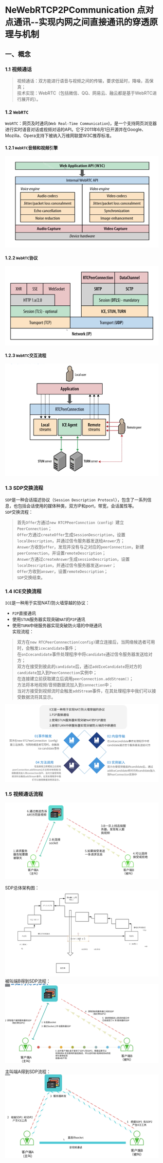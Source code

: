 # NeWebRTCP2PCommunication 点对点通讯--实现内网之间直接通讯的穿透原理与机制

## 一、概念
### 1.1 视频通话
> 视频通话：双方能进行语音与视频之间的传输，要求低延时，降噪，高保真；  
> 技术实现：WebRTC（包括微信、QQ、网易云、融云都是基于WebRTC进行展开的）。  

### 1.2 `WebRTC`
`WebRTC`：网页及时通讯(`Web Real-Time Communication`)，是一个支持网页浏览器进行实时语音对话或视频对话的API。它于2011年6月1日开源并在Google、Mozilla、Opera支持下被纳入万维网联盟W3C推荐标准。 

#### 1.2.1 `WebRTC`音频和视频引擎
![image](https://github.com/tianyalu/NeWebRTCP2PCommunication/raw/master/show/web_rtc_engine.png)  

#### 1.2.2 `WebRTC`协议
![image](https://github.com/tianyalu/NeWebRTCP2PCommunication/raw/master/show/web_rtc_protocol.png)  

#### 1.2.3 `WebRTC`交互流程
![image](https://github.com/tianyalu/NeWebRTCP2PCommunication/raw/master/show/web_rtc_communication.png)  

### 1.3 SDP交换流程
`SDP`是一种会话描述协议（`Session Description Protocol`），包含了一系列信息，也包括会话使用的媒体种类，双方IP和port，带宽，会话属性等。  
`SDP`交换流程：  
> 首先`Offer`方通过`new RTCPPeerConnction（config）`建立`PeerConnection`；  
> `Offer`方通过`createOffer`生成`SessionDescription`，设置`localDescription`，并通过信令服务器发送给`Answer`方；  
> `Answer`方收到`offer`，发现并没有与之对应的`peerConnection`，新建`peerConnection`，并设置`remoteDescription`；  
> `Answer`方通过`createAnswer`生成`sessionDescription`，设置`localDescription`，并通过信令服务器发送`answer`；  
> `Offer`方收到`answer`，设置`remoteDescription`；  
> `SDP`交换结束。  

### 1.4 ICE交换流程
`ICE`是一种用于实现NAT/防火墙穿越的协议：  
* `P2P`直接通讯  
* 使用`STUN`服务器实现突破`NAT`的`P2P`通讯  
* 使用`TURN`中继服务器实现突破防火墙的中继通讯  
实现流程：  
> 双方在`new RTCPeerConnnection(config)`建立连接后，当网络候选者可用时，会触发`icecandidate`事件；  
> 在`onIcecandidate`事件处理程序中将`candidate`通过信令服务器发送给对方；  
> 双方在接受到彼此的`candidate`后，通过`addIceCandidate`将对方的`candidate`加入到`PeerConnection`实例中；  
> 在连接建立前获取建立后调用`peerConnection.addStream()`；  
> 方法将本地视频/音频数据流加入到`connection`中；  
> 当对方接受到视频流时会触发`addStream`事件，在其处理程序中我们可以接受数据流将其显示。  

![image](https://github.com/tianyalu/NeWebRTCP2PCommunication/raw/master/show/ice_communication.png)   

### 1.5 视频通话流程
![image](https://github.com/tianyalu/NeWebRTCP2PCommunication/raw/master/show/video_communication_process.png)  

SDP总体架构图：  
![image](https://github.com/tianyalu/NeWebRTCP2PCommunication/raw/master/show/video_communication_structure.png)  
被叫端B得到SDP流程：  
![image](https://github.com/tianyalu/NeWebRTCP2PCommunication/raw/master/show/b_get_sdp.png)  

主叫端A得到SDP流程：  
![image](https://github.com/tianyalu/NeWebRTCP2PCommunication/raw/master/show/a_get_sdp.png)  

